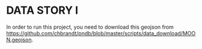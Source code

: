 # DATA STORY I

In order to run this project, you need to download this geojson from https://github.com/chbrandt/pndb/blob/master/scripts/data_download/MOON.geojson.

